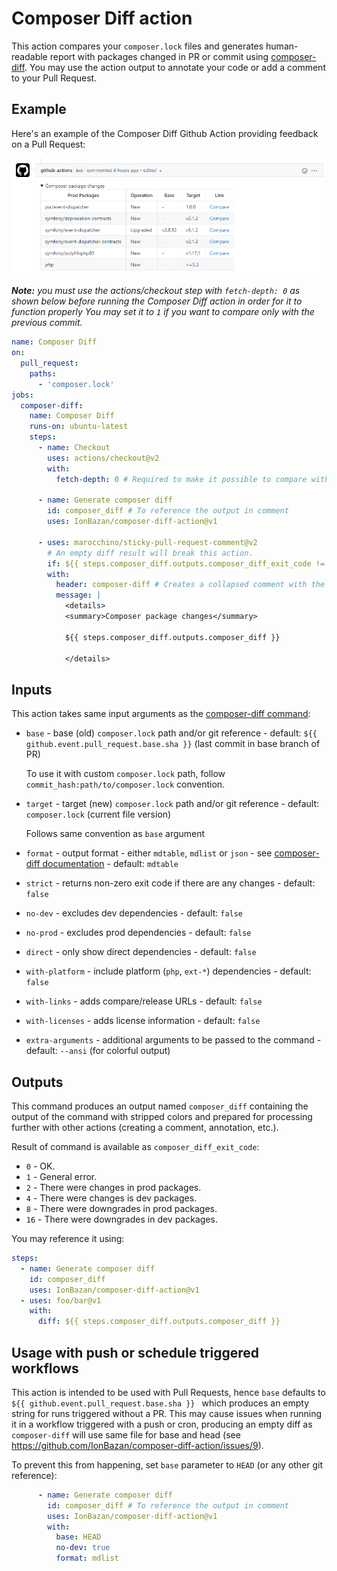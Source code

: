 # Composer Diff action

This action compares your `composer.lock` files and generates human-readable report with packages changed in PR or commit using [composer-diff](https://github.com/IonBazan/composer-diff).
You may use the action output to annotate your code or add a comment to your Pull Request.

## Example

Here's an example of the Composer Diff Github Action providing feedback on a Pull Request:

![preview](preview.png)

_**Note:** you must use the actions/checkout step with `fetch-depth: 0` as shown below before running the Composer Diff action in order for it to function properly_
_You may set it to `1` if you want to compare only with the previous commit._

```yaml
name: Composer Diff
on:
  pull_request:
    paths:
      - 'composer.lock'
jobs:
  composer-diff:
    name: Composer Diff
    runs-on: ubuntu-latest
    steps:
      - name: Checkout
        uses: actions/checkout@v2
        with:
          fetch-depth: 0 # Required to make it possible to compare with PR base branch

      - name: Generate composer diff
        id: composer_diff # To reference the output in comment
        uses: IonBazan/composer-diff-action@v1

      - uses: marocchino/sticky-pull-request-comment@v2
        # An empty diff result will break this action.
        if: ${{ steps.composer_diff.outputs.composer_diff_exit_code != 0 }}
        with:
          header: composer-diff # Creates a collapsed comment with the report
          message: |
            <details>
            <summary>Composer package changes</summary>

            ${{ steps.composer_diff.outputs.composer_diff }}

            </details>
```

## Inputs

This action takes same input arguments as the [composer-diff command](https://github.com/IonBazan/composer-diff#usage):

- `base` - base (old) `composer.lock` path and/or git reference - default: `${{ github.event.pull_request.base.sha }}` (last commit in base branch of PR)

  To use it with custom `composer.lock` path, follow `commit_hash:path/to/composer.lock` convention.
- `target` - target (new) `composer.lock` path and/or git reference - default: `composer.lock` (current file version)

  Follows same convention as `base` argument
- `format` - output format - either `mdtable`, `mdlist` or `json` - see [composer-diff documentation](https://github.com/IonBazan/composer-diff#usage) - default: `mdtable`
- `strict` - returns non-zero exit code if there are any changes - default: `false`
- `no-dev` - excludes dev dependencies - default: `false`
- `no-prod` - excludes prod dependencies - default: `false`
- `direct` - only show direct dependencies - default: `false`
- `with-platform` - include platform (`php`, `ext-*`) dependencies - default: `false`
- `with-links` - adds compare/release URLs - default: `false`
- `with-licenses` - adds license information - default: `false`
- `extra-arguments` - additional arguments to be passed to the command - default: `--ansi` (for colorful output)

## Outputs

This command produces an output named `composer_diff` containing the output of the command with stripped colors and prepared for processing further with other actions (creating a comment, annotation, etc.). 

Result of command is available as `composer_diff_exit_code`:

*  `0` - OK.
*  `1` - General error.
*  `2` - There were changes in prod packages.
*  `4` - There were changes is dev packages.
*  `8` - There were downgrades in prod packages.
* `16` - There were downgrades in dev packages.

You may reference it using:
```yaml
steps:
  - name: Generate composer diff
    id: composer_diff
    uses: IonBazan/composer-diff-action@v1
  - uses: foo/bar@v1
    with:
      diff: ${{ steps.composer_diff.outputs.composer_diff }}
```

## Usage with push or schedule triggered workflows

This action is intended to be used with Pull Requests, hence `base` defaults to `${{ github.event.pull_request.base.sha }} ` which produces an empty string for runs triggered without a PR. This may cause issues when running it in a workflow triggered with a push or cron, producing an empty diff as `composer-diff` will use same file for base and head (see https://github.com/IonBazan/composer-diff-action/issues/9). 

To prevent this from happening, set `base` parameter to `HEAD` (or any other git reference):

```yml
      - name: Generate composer diff
        id: composer_diff # To reference the output in comment
        uses: IonBazan/composer-diff-action@v1
        with: 
          base: HEAD
          no-dev: true
          format: mdlist
```
